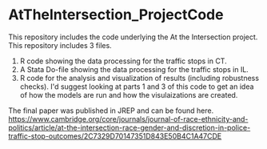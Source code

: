 # AtTheIntersection_ProjectCode
This repository includes the code underlying the At the Intersection project.
This repository includes 3 files.
1. R code showing the data processing for the traffic stops in CT.
2. A Stata Do-file showing the data processing for the traffic stops in IL.
3. R code for the analysis and visualization of results (including robustness checks).  I'd suggest looking at parts 1 and 3 of this code to get an idea of how the models are run and how the visulaizations are created.  

The final paper was published in JREP and can be found here. https://www.cambridge.org/core/journals/journal-of-race-ethnicity-and-politics/article/at-the-intersection-race-gender-and-discretion-in-police-traffic-stop-outcomes/2C7329D70147351D843E50B4C1A47CDE
